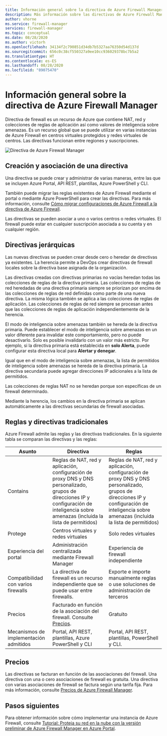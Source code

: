 ```yaml
---
title: Información general sobre la directiva de Azure Firewall Manager
description: Más información sobre las directivas de Azure Firewall Manager
author: vhorne
ms.service: firewall-manager
services: firewall-manager
ms.topic: conceptual
ms.date: 08/28/2020
ms.author: victorh
ms.openlocfilehash: 34134f2c790851d34db7b5327aa76350d54d137d
ms.sourcegitcommit: 656c0c38cf550327a9ee10cc936029378bc7b5a2
ms.translationtype: HT
ms.contentlocale: es-ES
ms.lasthandoff: 08/28/2020
ms.locfileid: "89075470"
---
```

# <a name="azure-firewall-manager-policy-overview"></a>Información general sobre la directiva de Azure Firewall Manager

Directiva de firewall es un recurso de Azure que contiene NAT, red y colecciones de reglas de aplicación así como valores de inteligencia sobre amenazas. Es un recurso global que se puede utilizar en varias instancias de Azure Firewall en centros virtuales protegidos y redes virtuales de centros. Las directivas funcionan entre regiones y suscripciones.

![Directiva de Azure Firewall Manager](media/policy-overview/policy-overview.png)

## <a name="policy-creation-and-association"></a>Creación y asociación de una directiva

Una directiva se puede crear y administrar de varias maneras, entre las que se incluyen Azure Portal, API REST, plantillas, Azure PowerShell y CLI.

También puede migrar las reglas existentes de Azure Firewall mediante el portal o mediante Azure PowerShell para crear las directivas. Para más información, consulte [Cómo migrar configuraciones de Azure Firewall a la directiva de Azure Firewall](migrate-to-policy.md). 

Las directivas se pueden asociar a uno o varios centros o redes virtuales. El firewall puede estar en cualquier suscripción asociada a su cuenta y en cualquier región.

## <a name="hierarchical-policies"></a>Directivas jerárquicas

Las nuevas directivas se pueden crear desde cero o heredar de directivas ya existentes. La herencia permite a DevOps crear directivas de firewall locales sobre la directiva base asignada de la organización.

Las directivas creadas con directivas primarias no vacías heredan todas las colecciones de reglas de la directiva primaria. Las colecciones de reglas de red heredadas de una directiva primaria siempre se priorizan por encima de las colecciones de reglas de red definidas como parte de una nueva directiva. La misma lógica también se aplica a las colecciones de reglas de aplicación. Las colecciones de reglas de red siempre se procesan antes que las colecciones de reglas de aplicación independientemente de la herencia.

El modo de inteligencia sobre amenazas también se hereda de la directiva primaria. Puede establecer el modo de inteligencia sobre amenazas en un valor diferente para invalidar este comportamiento, pero no puede desactivarlo. Solo es posible invalidarlo con un valor más estricto. Por ejemplo, si la directiva primaria está establecida en **solo Alerta**, puede configurar esta directiva local para **Alertar y denegar**.

Igual que en el modo de inteligencia sobre amenazas, la lista de permitidos de inteligencia sobre amenazas se hereda de la directiva primaria. La directiva secundaria puede agregar direcciones IP adicionales a la lista de permitidos.

Las colecciones de reglas NAT no se heredan porque son específicas de un firewall determinado.

Mediante la herencia, los cambios en la directiva primaria se aplican automáticamente a las directivas secundarias de firewall asociadas.

## <a name="traditional-rules-and-policies"></a>Reglas y directivas tradicionales

Azure Firewall admite las reglas y las directivas tradicionales. En la siguiente tabla se comparan las directivas y las reglas:


| Asunto | Directiva  | Reglas |
| ------- | ------- | ----- |
|Contains     |Reglas de NAT, red y aplicación, configuración de proxy DNS y DNS personalizado, grupos de direcciones IP y configuración de inteligencia sobre amenazas (incluida la lista de permitidos)|Reglas de NAT, red y aplicación, configuración de proxy DNS y DNS personalizado, grupos de direcciones IP y configuración de inteligencia sobre amenazas (incluida la lista de permitidos)|
|Protege     |Centros virtuales y redes virtuales|Solo redes virtuales|
|Experiencia del portal     |Administración centralizada mediante Firewall Manager|Experiencia de firewall independiente|
|Compatibilidad con varios firewalls     |La directiva de firewall es un recurso independiente que se puede usar entre firewalls.|Exporte e importe manualmente reglas o use soluciones de administración de terceros |
|Precios     |Facturado en función de la asociación del firewall. Consulte [Precios](#pricing).|Gratuito|
|Mecanismos de implementación admitidos     |Portal, API REST, plantillas, Azure PowerShell y CLI|Portal, API REST, plantillas, PowerShell y CLI. |

## <a name="pricing"></a>Precios

Las directivas se facturan en función de las asociaciones del firewall. Una directiva con una o cero asociaciones de firewall es gratuita. Una directiva con varias asociaciones de firewall se factura según una tarifa fija. Para más información, consulte [Precios de Azure Firewall Manager](https://azure.microsoft.com/pricing/details/firewall-manager/).

## <a name="next-steps"></a>Pasos siguientes

Para obtener información sobre cómo implementar una instancia de Azure Firewall, consulte [Tutorial: Proteja su red en la nube con la versión preliminar de Azure Firewall Manager en Azure Portal](secure-cloud-network.md).
